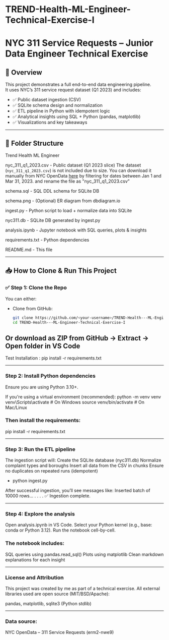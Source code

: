 # TREND-Health-ML-Engineer-Technical-Exercise-I

# NYC 311 Service Requests – Junior Data Engineer Technical Exercise

## 🚀 Overview

This project demonstrates a full end-to-end data engineering pipeline.  
It uses NYC’s 311 service request dataset (Q1 2023) and includes:

- ✅ Public dataset ingestion (CSV)
- ✅ SQLite schema design and normalization
- ✅ ETL pipeline in Python with idempotent logic
- ✅ Analytical insights using SQL + Python (pandas, matplotlib)
- ✅ Visualizations and key takeaways

---

## 📂 Folder Structure

Trend Health ML Engineer

nyc_311_q1_2023.csv - Public dataset (Q1 2023 slice)
The dataset (`nyc_311_q1_2023.csv`) is not included due to size. You can download it manually from NYC OpenData [here](https://data.cityofnewyork.us/Social-Services/311-Service-Requests-from-2010-to-Present/erm2-nwe9) by filtering for dates between Jan 1 and Mar 31, 2023. and rename the file as "nyc_311_q1_2023.csv"


schema.sql - SQL DDL schema for SQLite DB

schema.png - (Optional) ER diagram from dbdiagram.io

ingest.py - Python script to load + normalize data into SQLite

nyc311.db - SQLite DB generated by ingest.py

analysis.ipynb - Jupyter notebook with SQL queries, plots & insights

requirements.txt - Python dependencies

README.md - This file

---
## 📥 How to Clone & Run This Project

### ✅ Step 1: Clone the Repo

You can either:
- Clone from GitHub:
  ```bash
  git clone https://github.com/<your-username>/TREND-Health---ML-Engineer-Technical-Exercise-I
  cd TREND-Health---ML-Engineer-Technical-Exercise-I

## Or download as ZIP from GitHub → Extract → Open folder in VS Code
Test Installation : pip install -r requirements.txt

---

### Step 2: Install Python dependencies

Ensure you are using Python 3.10+.

If you're using a virtual environment (recommended):
python -m venv venv
venv\Scripts\activate    # On Windows
source venv/bin/activate # On Mac/Linux

### Then install the requirements:
pip install -r requirements.txt

---

### Step 3: Run the ETL pipeline
The ingestion script will:
Create the SQLite database (nyc311.db)
Normalize complaint types and boroughs
Insert all data from the CSV in chunks
Ensure no duplicates on repeated runs (idempotent)

- python ingest.py

After successful ingestion, you’ll see messages like:
Inserted batch of 10000 rows...
.
.
.
.
✅ Ingestion complete.

---

### Step 4: Explore the analysis
Open analysis.ipynb in VS Code.
Select your Python kernel (e.g., base: conda or Python 3.12).
Run the notebook cell-by-cell.
### The notebook includes:
SQL queries using pandas.read_sql()
Plots using matplotlib
Clean markdown explanations for each insight

---

### License and Attribution
This project was created by me as part of a technical exercise.
All external libraries used are open source (MIT/BSD/Apache):

pandas, matplotlib, sqlite3 (Python stdlib)

---

### Data source:
NYC OpenData – 311 Service Requests (erm2-nwe9)
